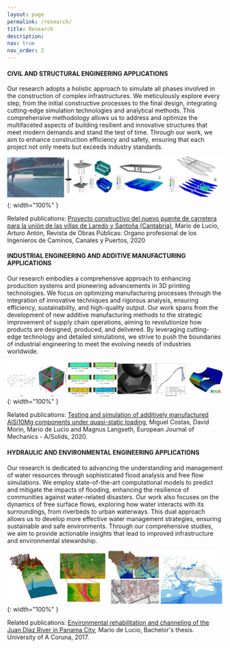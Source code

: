 ```yaml
---
layout: page
permalink: /research/
title: Research
description:
nav: true
nav_order: 2
---
```


#### CIVIL AND STRUCTURAL ENGINEERING APPLICATIONS

Our research adopts a holistic approach to simulate all phases involved in the construction of complex infrastructures. We meticulously explore every step, from the initial constructive processes to the final design, integrating cutting-edge simulation technologies and analytical methods. This comprehensive methodology allows us to address and optimize the multifaceted aspects of building resilient and innovative structures that meet modern demands and stand the test of time. Through our work, we aim to enhance construction efficiency and safety, ensuring that each project not only meets but exceeds industry standards. 

![CIVIL](/assets/img/CIVIL.jpg){: width="100%" }

Related publications: [Proyecto constructivo del nuevo puente de carretera para la unión de las villas de Laredo y Santoña (Cantabria)](https://dialnet.unirioja.es/servlet/articulo?codigo=7486537), Mario de Lucio, Arturo Antón, Revista de Obras Públicas: Organo profesional de los Ingenieros de Caminos, Canales y Puertos, 2020

#### INDUSTRIAL ENGINEERING AND ADDITIVE MANUFACTURING APPLICATIONS

Our research embodies a comprehensive approach to enhancing production systems and pioneering advancements in 3D printing technologies. We focus on optimizing manufacturing processes through the integration of innovative techniques and rigorous analysis, ensuring efficiency, sustainability, and high-quality output. Our work spans from the development of new additive manufacturing methods to the strategic improvement of supply chain operations, aiming to revolutionize how products are designed, produced, and delivered. By leveraging cutting-edge technology and detailed simulations, we strive to push the boundaries of industrial engineering to meet the evolving needs of industries worldwide.

![INDUSTRIAL](/assets/img/INDUSTRIAL.jpg){: width="100%" }

Related publications: [Testing and simulation of additively manufactured AlSi10Mg components under quasi-static loading](https://www.sciencedirect.com/science/article/pii/S0997753819306758), Miguel Costas, David Morin, Mario de Lucio and Magnus Langseth, European Journal of Mechanics - A/Solids, 2020.

#### HYDRAULIC AND ENVIRONMENTAL ENGINEERING APPLICATIONS

Our research is dedicated to advancing the understanding and management of water resources through sophisticated flood analysis and free flow simulations. We employ state-of-the-art computational models to predict and mitigate the impacts of flooding, enhancing the resilience of communities against water-related disasters. Our work also focuses on the dynamics of free surface flows, exploring how water interacts with its surroundings, from riverbeds to urban waterways. This dual approach allows us to develop more effective water management strategies, ensuring sustainable and safe environments. Through our comprehensive studies, we aim to provide actionable insights that lead to improved infrastructure and environmental stewardship.

![HYDRAULIC](/assets/img/HYDRAULIC.jpg){: width="100%" }

Related publications: [Environmental rehabilitation and channeling of the Juan Díaz River in Panama City](https://ruc.udc.es/dspace/handle/2183/19429), Mario de Lucio, Bachelor's thesis. University of A Coruna, 2017.
